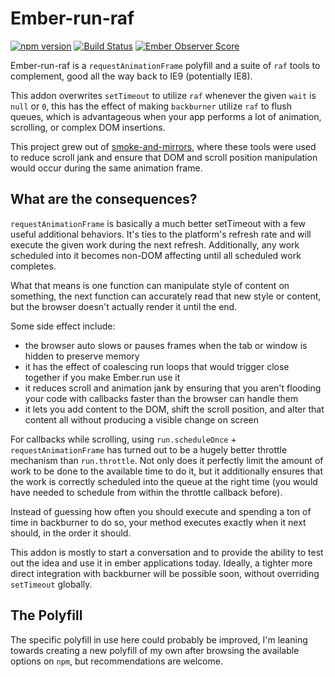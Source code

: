 # Ember-run-raf

[![npm version](https://badge.fury.io/js/ember-run-raf.svg)](http://badge.fury.io/js/ember-run-raf)
[![Build Status](https://travis-ci.org/runspired/ember-run-raf.svg)](https://travis-ci.org/runspired/ember-run-raf)
[![Ember Observer Score](http://emberobserver.com/badges/ember-run-raf.svg)](http://emberobserver.com/addons/ember-run-raf)

Ember-run-raf is a `requestAnimationFrame` polyfill and a suite of `raf` tools to complement,
good all the way back to IE9 (potentially IE8).

This addon overwrites `setTimeout` to utilize `raf` whenever the given `wait` is `null` or `0`,
this has the effect of making `backburner` utilize `raf` to flush queues, which is advantageous when
your app performs a lot of animation, scrolling, or complex DOM insertions.

This project grew out of [smoke-and-mirrors](https://github.com/runspired/smoke-and-mirrors), where
these tools were used to reduce scroll jank and ensure that DOM and scroll position manipulation would
occur during the same animation frame.

## What are the consequences?

`requestAnimationFrame` is basically a much better setTimeout with a few useful
additional behaviors.  It's ties to the platform's refresh rate and will execute
the given work during the next refresh. Additionally, any work scheduled into it
becomes non-DOM affecting until all scheduled work completes.

What that means is one function can manipulate style of content on something, the
next function can accurately read that new style or content, but the browser doesn't
actually render it until the end.

Some side effect include:

- the browser auto slows or pauses frames when the tab or window is hidden to preserve memory
- it has the effect of coalescing run loops that would trigger close together if you make Ember.run use it
- it reduces scroll and animation jank by ensuring that you aren't flooding your code with callbacks faster than the browser can handle them
- it lets you add content to the DOM, shift the scroll position, and alter that content all without producing a visible change on screen

For callbacks while scrolling, using `run.scheduleOnce` + `requestAnimationFrame` has turned out
to be a hugely better throttle mechanism than `run.throttle`.  Not only does it perfectly limit
the amount of work to be done to the available time to do it, but it additionally ensures that
the work is correctly scheduled into the queue at the right time (you would have needed to schedule
from within the throttle callback before).

Instead of guessing how often you should execute and spending a ton of time in backburner to do so,
your method executes exactly when it next should, in the order it should.

This addon is mostly to start a conversation and to provide the ability to test out the idea and
use it in ember applications today.  Ideally, a tighter more direct integration with backburner
will be possible soon, without overriding `setTimeout` globally.

## The Polyfill

The specific polyfill in use here could probably be improved, I'm leaning towards creating
a new polyfill of my own after browsing the available options on `npm`, but recommendations
are welcome.
